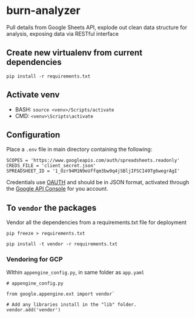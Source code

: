 # burn-analyzer

Pull details from Google Sheets API, explode out clean data structure for analysis, exposing data via RESTful interface

## Create new virtualenv from current dependencies

`pip install -r requirements.txt`

## Activate venv

* BASH: `source <venv>/Scripts/activate`
* CMD: `<venv>\Scripts\activate`

## Configuration

Place a `.env` file in main directory containing the following:

```
SCOPES = 'https://www.googleapis.com/auth/spreadsheets.readonly'
CREDS_FILE = 'client_secret.json'
SPREADSHEET_ID = '1_Ozr94M1N9eUffqm3bw9q4jSBljIFSCI49Tg6wegrAgI'
```

Credentials use [OAUTH](https://developers.google.com/identity/protocols/OAuth2) and should be in JSON format, activated through the [Google API Console](https://console.developers.google.com/) for you account.

## To `vendor` the packages

Vendor all the dependencies from a requirements.txt file for deployment

`pip freeze > requirements.txt`

`pip install -t vendor -r requirements.txt`

### Vendoring for GCP

WIthin `appengine_config.py`, in same folder as `app.yaml`

```
# appengine_config.py

from google.appengine.ext import vendor`

# Add any libraries install in the "lib" folder.
vendor.add('vendor')
```
